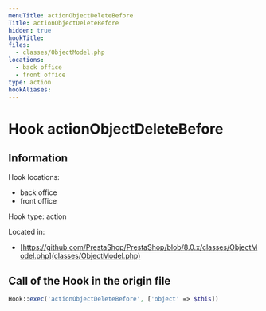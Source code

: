 ```yaml
---
menuTitle: actionObjectDeleteBefore
Title: actionObjectDeleteBefore
hidden: true
hookTitle: 
files:
  - classes/ObjectModel.php
locations:
  - back office
  - front office
type: action
hookAliases:
---
```


# Hook actionObjectDeleteBefore

## Information

Hook locations: 
  - back office
  - front office

Hook type: action

Located in: 
  - [https://github.com/PrestaShop/PrestaShop/blob/8.0.x/classes/ObjectModel.php](classes/ObjectModel.php)

## Call of the Hook in the origin file

```php
Hook::exec('actionObjectDeleteBefore', ['object' => $this])
```